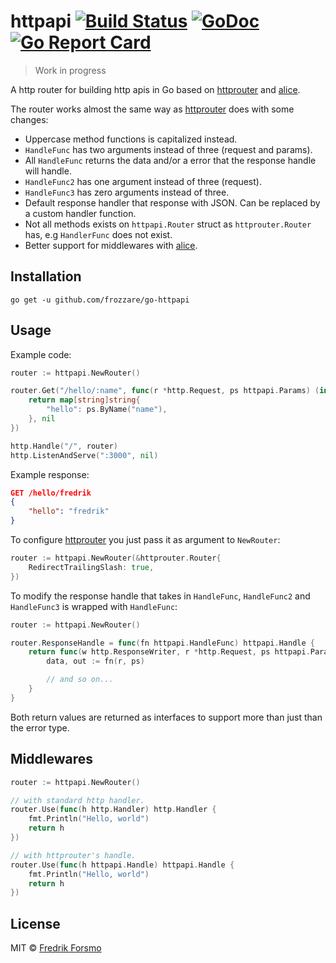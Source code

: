 # httpapi [![Build Status](https://travis-ci.org/frozzare/go-httpapi.svg?branch=master)](https://travis-ci.org/frozzare/go-httpapi) [![GoDoc](https://godoc.org/github.com/frozzare/go-httpapi?status.svg)](http://godoc.org/github.com/frozzare/go-httpapi) [![Go Report Card](https://goreportcard.com/badge/github.com/frozzare/go-httpapi)](https://goreportcard.com/report/github.com/frozzare/go-httpapi)

> Work in progress

A http router for building http apis in Go based on [httprouter](https://github.com/julienschmidt/httprouter) and [alice](https://github.com/justinas/alice).

The router works almost the same way as [httprouter](https://github.com/julienschmidt/httprouter) does with some changes:

- Uppercase method functions is capitalized instead.
- `HandleFunc` has two arguments instead of three (request and params).
- All `HandleFunc` returns the data and/or a error that the response handle will handle.
- `HandleFunc2` has one argument instead of three (request).
- `HandleFunc3` has zero arguments instead of three.
- Default response handler that response with JSON. Can be replaced by a custom handler function.
- Not all methods exists on `httpapi.Router` struct as `httprouter.Router` has, e.g `HandlerFunc` does not exist.
- Better support for middlewares with [alice](https://github.com/justinas/alice).

## Installation

```
go get -u github.com/frozzare/go-httpapi
```

## Usage

Example code:

```go
router := httpapi.NewRouter()

router.Get("/hello/:name", func(r *http.Request, ps httpapi.Params) (interface{}, interface{}) {
    return map[string]string{
        "hello": ps.ByName("name"),
    }, nil
})

http.Handle("/", router)
http.ListenAndServe(":3000", nil)
```

Example response:

```json
GET /hello/fredrik
{
    "hello": "fredrik"
}
```

To configure [httprouter](https://github.com/julienschmidt/httprouter) you just pass it as argument to `NewRouter`:

```go
router := httpapi.NewRouter(&httprouter.Router{
    RedirectTrailingSlash: true,
})
```

To modify the response handle that takes in `HandleFunc`, `HandleFunc2` and `HandleFunc3` is wrapped with `HandleFunc`:

```go
router := httpapi.NewRouter()

router.ResponseHandle = func(fn httpapi.HandleFunc) httpapi.Handle {
    return func(w http.ResponseWriter, r *http.Request, ps httpapi.Params) {
        data, out := fn(r, ps)

        // and so on...
    }
}
```

Both return values are returned as interfaces to support more than just than the error type.

## Middlewares

```go
router := httpapi.NewRouter()

// with standard http handler.
router.Use(func(h http.Handler) http.Handler {
    fmt.Println("Hello, world")
    return h
})

// with httprouter's handle.
router.Use(func(h httpapi.Handle) httpapi.Handle {
    fmt.Println("Hello, world")
    return h
})
```

## License

MIT © [Fredrik Forsmo](https://github.com/frozzare)